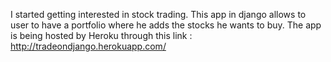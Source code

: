I started getting interested in stock trading. This app in django allows to user to have a portfolio where he adds the stocks he wants to buy.
The app is being hosted by Heroku through this link : http://tradeondjango.herokuapp.com/
